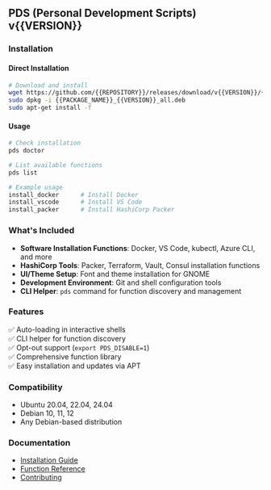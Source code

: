 ## PDS (Personal Development Scripts) v{{VERSION}}

### Installation

#### Direct Installation
```bash
# Download and install
wget https://github.com/{{REPOSITORY}}/releases/download/v{{VERSION}}/{{PACKAGE_NAME}}_{{VERSION}}_all.deb
sudo dpkg -i {{PACKAGE_NAME}}_{{VERSION}}_all.deb
sudo apt-get install -f
```

#### Usage
```bash
# Check installation
pds doctor

# List available functions
pds list

# Example usage
install_docker      # Install Docker
install_vscode      # Install VS Code
install_packer      # Install HashiCorp Packer
```

### What's Included

- **Software Installation Functions**: Docker, VS Code, kubectl, Azure CLI, and more
- **HashiCorp Tools**: Packer, Terraform, Vault, Consul installation functions
- **UI/Theme Setup**: Font and theme installation for GNOME
- **Development Environment**: Git and shell configuration tools
- **CLI Helper**: `pds` command for function discovery and management

### Features

✅ Auto-loading in interactive shells  
✅ CLI helper for function discovery  
✅ Opt-out support (`export PDS_DISABLE=1`)  
✅ Comprehensive function library  
✅ Easy installation and updates via APT  

### Compatibility

- Ubuntu 20.04, 22.04, 24.04
- Debian 10, 11, 12
- Any Debian-based distribution

### Documentation

- [Installation Guide](https://github.com/{{REPOSITORY}}/blob/main/packaging/README.md)
- [Function Reference](https://github.com/{{REPOSITORY}}/blob/main/bash/debian/readme.md)
- [Contributing](https://github.com/{{REPOSITORY}}/blob/main/CONTRIBUTING.md)
